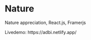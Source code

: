 # Nature
Nature appreciation, React.js, Framerjs
<p>Livedemo: https://adbi.netlify.app/</p

<img src='https://i.postimg.cc/MZCmrKDL/Nature-Google-Chrome-2-18-2021-1-20-16-AM.png' border='0' alt='Nature-Google-Chrome-2-18-2021-1-20-16-AM'/>
